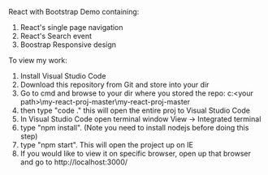 React with Bootstrap Demo containing:
1. React's single page navigation
2. React's Search event
3. Boostrap Responsive design

To view my work:
1) Install Visual Studio Code
2) Download this repository from Git and store into your dir
3) Go to cmd and browse to your dir where you stored the repo: c:\<your path>\my-react-proj-master\my-react-proj-master
4) then type "code ." this will open the entire proj to Visual Studio Code
5) In Visual Studio Code open terminal window View -> Integrated terminal
6) type "npm install". (Note you need to install nodejs before doing this step)
7) type "npm start". This will open the project up on IE
8) If you would like to view it on specific browser, open up that browser and go to http://localhost:3000/
